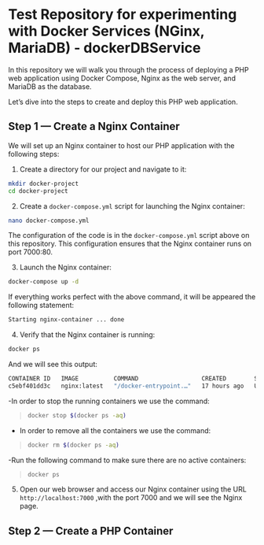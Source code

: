 # Test Repository for experimenting with Docker Services (NGinx, MariaDB) - dockerDBService

In this repository we will walk you through the process of deploying a PHP web application using Docker Compose, Nginx as the web server, and MariaDB as the database.

Let’s dive into the steps to create and deploy this PHP web application.

## Step 1 — Create a Nginx Container

We will set up an Nginx container to host our PHP application with the following steps:

1. Create a directory for our project and navigate to it:
```bash
mkdir docker-project
cd docker-project
```

2. Create a `docker-compose.yml` script for launching the Nginx container:
```bash
nano docker-compose.yml
```
The configuration of the code is in the `docker-compose.yml` script above on this repository.
This configuration ensures that the Nginx container runs on port 7000:80.

3. Launch the Nginx container:
```bash
docker-compose up -d
```
If everything works perfect with the above command, it will be appeared the following statement:
```bash
Starting nginx-container ... done
```

4. Verify that the Nginx container is running:
```bash
docker ps
```
And we will see this output:
```bash
CONTAINER ID   IMAGE          COMMAND                  CREATED        STATUS         PORTS                                   NAMES
c5ebf401dd3c   nginx:latest   "/docker-entrypoint.…"   17 hours ago   Up 5 minutes   0.0.0.0:7000->80/tcp, :::7000->80/tcp   nginx-container
```
-In order to stop the running containers we use the command:
> ```bash
> docker stop $(docker ps -aq)
>```
- In order to remove all the containers we use the command:
> ```bash
>docker rm $(docker ps -aq)
>```
-Run the following command to make sure there are no active containers:
> ```bash
>docker ps
>```

5. Open our web browser and access our Nginx container using the URL `http://localhost:7000` ,with the port 7000 and we will see the Nginx page.
   
## Step 2 — Create a PHP Container









